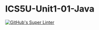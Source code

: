 # ICS5U-Unit1-01-Java
[![GitHub's Super Linter](https://github.com/cameron-teed/ICS4U-Unit1-01-Java/workflows/GitHub's%20Super%20Linter/badge.svg)](https://github.com/cameron-teed/ICS4U-Unit1-01-Java/actions)

